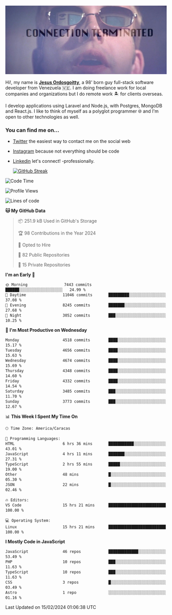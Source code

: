 ![hackers movie reference](./disconnected.jpg)

Hi!, my name is [**Jesus Ordosgoitty**](https://jodaz.dev), a 98' born guy full-stack software developer from Venezuela 🇻🇪. I am doing freelance work for local companies and organizations but I do remote work 🏝️ for clients overseas. 

I develop applications using Laravel and Node.js, with Postgres, MongoDB and React.js. I like to think of myself as a polyglot programmer 🌐 and I'm open to other technologies as well.

### You can find me on...

- [Twitter](https://twitter.com/jodaz_) the easiest way to contact me on the social web
- [Instagram](https://instagram.com/jodaz_) because not everything should be code
- [Linkedin](https://linkedin.com/in/jodaz) let's connect! -professionally.


    [![GitHub Streak](https://streak-stats.demolab.com?user=jodaz&theme=tokyonight)](https://git.io/streak-stats)

<!--START_SECTION:waka-->
![Code Time](http://img.shields.io/badge/Code%20Time-4%2C625%20hrs%2032%20mins-blue)

![Profile Views](http://img.shields.io/badge/Profile%20Views-0-blue)

![Lines of code](https://img.shields.io/badge/From%20Hello%20World%20I%27ve%20Written-83.3%20million%20lines%20of%20code-blue)

**🐱 My GitHub Data** 

> 📦 251.9 kB Used in GitHub's Storage 
 > 
> 🏆 98 Contributions in the Year 2024
 > 
> 💼 Opted to Hire
 > 
> 📜 82 Public Repositories 
 > 
> 🔑 15 Private Repositories 
 > 
**I'm an Early 🐤** 

```text
🌞 Morning                7443 commits        ██████░░░░░░░░░░░░░░░░░░░   24.99 % 
🌆 Daytime                11046 commits       █████████░░░░░░░░░░░░░░░░   37.08 % 
🌃 Evening                8245 commits        ███████░░░░░░░░░░░░░░░░░░   27.68 % 
🌙 Night                  3052 commits        ███░░░░░░░░░░░░░░░░░░░░░░   10.25 % 
```
📅 **I'm Most Productive on Wednesday** 

```text
Monday                   4518 commits        ████░░░░░░░░░░░░░░░░░░░░░   15.17 % 
Tuesday                  4656 commits        ████░░░░░░░░░░░░░░░░░░░░░   15.63 % 
Wednesday                4674 commits        ████░░░░░░░░░░░░░░░░░░░░░   15.69 % 
Thursday                 4348 commits        ████░░░░░░░░░░░░░░░░░░░░░   14.60 % 
Friday                   4332 commits        ████░░░░░░░░░░░░░░░░░░░░░   14.54 % 
Saturday                 3485 commits        ███░░░░░░░░░░░░░░░░░░░░░░   11.70 % 
Sunday                   3773 commits        ███░░░░░░░░░░░░░░░░░░░░░░   12.67 % 
```


📊 **This Week I Spent My Time On** 

```text
🕑︎ Time Zone: America/Caracas

💬 Programming Languages: 
HTML                     6 hrs 36 mins       ███████████░░░░░░░░░░░░░░   43.01 % 
JavaScript               4 hrs 11 mins       ███████░░░░░░░░░░░░░░░░░░   27.31 % 
TypeScript               2 hrs 55 mins       █████░░░░░░░░░░░░░░░░░░░░   19.00 % 
Other                    48 mins             █░░░░░░░░░░░░░░░░░░░░░░░░   05.30 % 
JSON                     22 mins             █░░░░░░░░░░░░░░░░░░░░░░░░   02.46 % 

🔥 Editors: 
VS Code                  15 hrs 21 mins      █████████████████████████   100.00 % 

💻 Operating System: 
Linux                    15 hrs 21 mins      █████████████████████████   100.00 % 
```

**I Mostly Code in JavaScript** 

```text
JavaScript               46 repos            █████████████░░░░░░░░░░░░   53.49 % 
PHP                      10 repos            ███░░░░░░░░░░░░░░░░░░░░░░   11.63 % 
TypeScript               10 repos            ███░░░░░░░░░░░░░░░░░░░░░░   11.63 % 
CSS                      3 repos             █░░░░░░░░░░░░░░░░░░░░░░░░   03.49 % 
Astro                    1 repo              ░░░░░░░░░░░░░░░░░░░░░░░░░   01.16 % 
```




 Last Updated on 15/02/2024 01:06:38 UTC
<!--END_SECTION:waka-->
